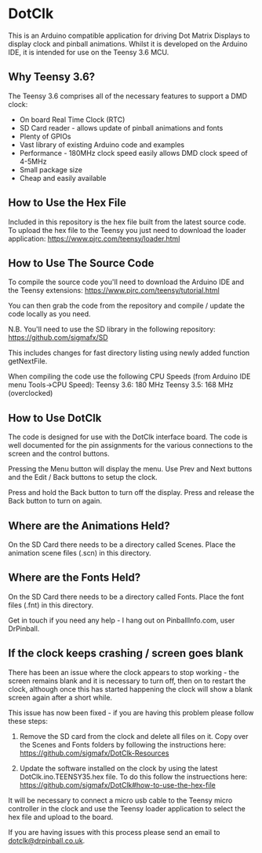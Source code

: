 # DotClk
This is an Arduino compatible application for driving Dot Matrix Displays to display clock and pinball animations.
Whilst it is developed on the Arduino IDE, it is intended for use on the Teensy 3.6 MCU.

## Why Teensy 3.6?
The Teensy 3.6 comprises all of the necessary features to support a DMD clock:
* On board Real Time Clock (RTC)
* SD Card reader - allows update of pinball animations and fonts
* Plenty of GPIOs
* Vast library of existing Arduino code and examples
* Performance - 180MHz clock speed easily allows DMD clock speed of 4-5MHz
* Small package size
* Cheap and easily available

## How to Use the Hex File
Included in this repository is the hex file built from the latest source code. To upload the hex file to the Teensy you just need to download the loader application:
https://www.pjrc.com/teensy/loader.html

## How to Use The Source Code
To compile the source code you'll need to download the Arduino IDE and the Teensy extensions:
https://www.pjrc.com/teensy/tutorial.html

You can then grab the code from the repository and compile / update the code locally as you need.

N.B. You'll need to use the SD library in the following repository:
https://github.com/sigmafx/SD

This includes changes for fast directory listing using newly added function getNextFile.

When compiling the code use the following CPU Speeds (from Arduino IDE menu Tools->CPU Speed):
Teensy 3.6: 180 MHz
Teensy 3.5: 168 MHz (overclocked)

## How to Use DotClk
The code is designed for use with the DotClk interface board. The code is well documented for the pin assignments for the various connections to the screen and the control buttons.

Pressing the Menu button will display the menu. Use Prev and Next buttons and the Edit / Back buttons to setup the clock.

Press and hold the Back button to turn off the display. Press and release the Back button to turn on again.

## Where are the Animations Held?
On the SD Card there needs to be a directory called Scenes. Place the animation scene files (.scn) in this directory.

## Where are the Fonts Held?
On the SD Card there needs to be a directory called Fonts. Place the font files (.fnt) in this directory.

Get in touch if you need any help - I hang out on PinballInfo.com, user DrPinball.

## If the clock keeps crashing / screen goes blank
There has been an issue where the clock appears to stop working - the screen remains blank and it is necessary to turn off, then on to restart the clock, although once this has started happening the clock will show a blank screen again after a short while.

This issue has now been fixed - if you are having this problem please follow these steps:
1. Remove the SD card from the clock and delete all files on it. Copy over the Scenes and Fonts folders by following the instructions here:
https://github.com/sigmafx/DotClk-Resources

2. Update the software installed on the clock by using the latest DotClk.ino.TEENSY35.hex file. To do this follow the instruections here:
https://github.com/sigmafx/DotClk#how-to-use-the-hex-file

It will be necessary to connect a micro usb cable to the Teensy micro controller in the clock and use the Teensy loader application to select the hex file and upload to the board.

If you are having issues with this process please send an email to dotclk@drpinball.co.uk.
